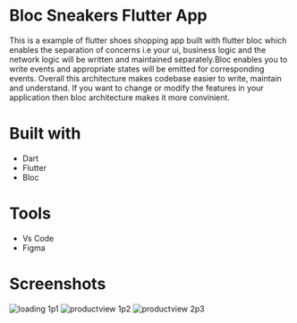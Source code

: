 # Bloc Sneakers Flutter App

This is a example of flutter shoes shopping app built with flutter bloc which enables the separation of concerns i.e your ui, business logic and the network logic will be written and maintained separately.Bloc enables you to write events and appropriate states will be emitted for corresponding events.
Overall this architecture makes codebase easier to write, maintain and understand. If you want to change or modify the features in your application then bloc architecture makes it more convinient.

# Built with 
- Dart
- Flutter 
- Bloc

# Tools 
- Vs Code
- Figma

# Screenshots 
![loading 1p1](https://github.com/sahil-gpm/flutter_bloc_shopping_cart/assets/142314251/ba05849e-5fe8-471d-981f-46dce76645ea)
![productview 1p2](https://github.com/sahil-gpm/flutter_bloc_shopping_cart/assets/142314251/b0d32111-4354-412c-b7bc-459ccbe95cb3)
![productview 2p3](https://github.com/sahil-gpm/flutter_bloc_shopping_cart/assets/142314251/81d24f93-2090-4818-bea1-a525da8e23b6)
